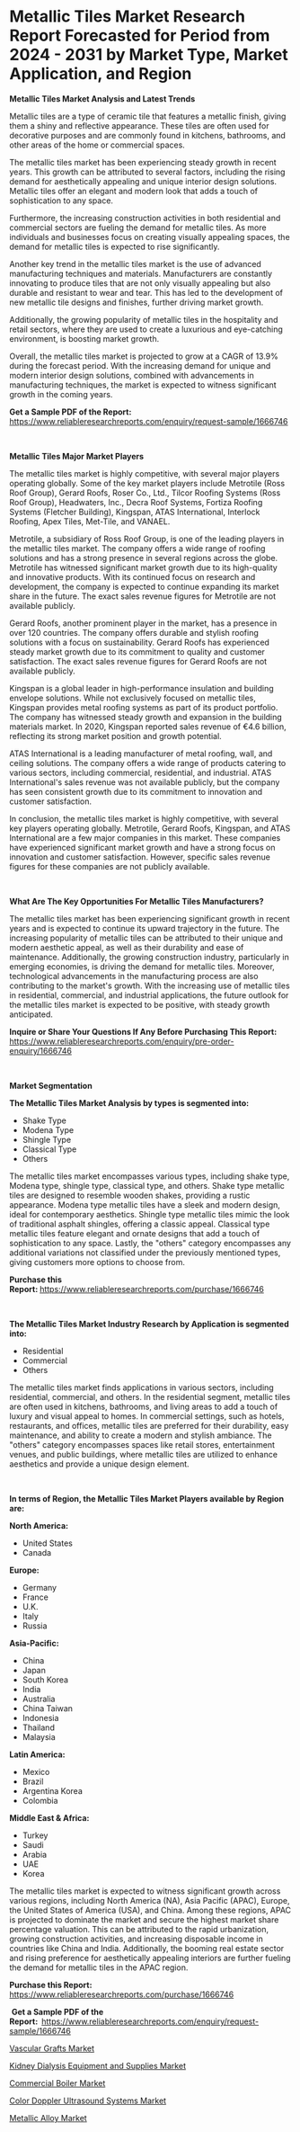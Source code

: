 <p><h1>Metallic Tiles Market Research Report Forecasted for Period from 2024 -  2031 by Market Type, Market Application, and Region</h1></p><p><strong>Metallic Tiles Market Analysis and Latest Trends</strong></p>
<p><p>Metallic tiles are a type of ceramic tile that features a metallic finish, giving them a shiny and reflective appearance. These tiles are often used for decorative purposes and are commonly found in kitchens, bathrooms, and other areas of the home or commercial spaces.</p><p>The metallic tiles market has been experiencing steady growth in recent years. This growth can be attributed to several factors, including the rising demand for aesthetically appealing and unique interior design solutions. Metallic tiles offer an elegant and modern look that adds a touch of sophistication to any space.</p><p>Furthermore, the increasing construction activities in both residential and commercial sectors are fueling the demand for metallic tiles. As more individuals and businesses focus on creating visually appealing spaces, the demand for metallic tiles is expected to rise significantly.</p><p>Another key trend in the metallic tiles market is the use of advanced manufacturing techniques and materials. Manufacturers are constantly innovating to produce tiles that are not only visually appealing but also durable and resistant to wear and tear. This has led to the development of new metallic tile designs and finishes, further driving market growth.</p><p>Additionally, the growing popularity of metallic tiles in the hospitality and retail sectors, where they are used to create a luxurious and eye-catching environment, is boosting market growth.</p><p>Overall, the metallic tiles market is projected to grow at a CAGR of 13.9% during the forecast period. With the increasing demand for unique and modern interior design solutions, combined with advancements in manufacturing techniques, the market is expected to witness significant growth in the coming years.</p></p>
<p><strong>Get a Sample PDF of the Report:&nbsp;</strong> <a href="https://www.reliableresearchreports.com/enquiry/request-sample/1666746">https://www.reliableresearchreports.com/enquiry/request-sample/1666746</a></p>
<p>&nbsp;</p>
<p><strong>Metallic Tiles Major Market Players</strong></p>
<p><p>The metallic tiles market is highly competitive, with several major players operating globally. Some of the key market players include Metrotile (Ross Roof Group), Gerard Roofs, Roser Co., Ltd., Tilcor Roofing Systems (Ross Roof Group), Headwaters, Inc., Decra Roof Systems, Fortiza Roofing Systems (Fletcher Building), Kingspan, ATAS International, Interlock Roofing, Apex Tiles, Met-Tile, and VANAEL.</p><p>Metrotile, a subsidiary of Ross Roof Group, is one of the leading players in the metallic tiles market. The company offers a wide range of roofing solutions and has a strong presence in several regions across the globe. Metrotile has witnessed significant market growth due to its high-quality and innovative products. With its continued focus on research and development, the company is expected to continue expanding its market share in the future. The exact sales revenue figures for Metrotile are not available publicly.</p><p>Gerard Roofs, another prominent player in the market, has a presence in over 120 countries. The company offers durable and stylish roofing solutions with a focus on sustainability. Gerard Roofs has experienced steady market growth due to its commitment to quality and customer satisfaction. The exact sales revenue figures for Gerard Roofs are not available publicly.</p><p>Kingspan is a global leader in high-performance insulation and building envelope solutions. While not exclusively focused on metallic tiles, Kingspan provides metal roofing systems as part of its product portfolio. The company has witnessed steady growth and expansion in the building materials market. In 2020, Kingspan reported sales revenue of €4.6 billion, reflecting its strong market position and growth potential.</p><p>ATAS International is a leading manufacturer of metal roofing, wall, and ceiling solutions. The company offers a wide range of products catering to various sectors, including commercial, residential, and industrial. ATAS International's sales revenue was not available publicly, but the company has seen consistent growth due to its commitment to innovation and customer satisfaction.</p><p>In conclusion, the metallic tiles market is highly competitive, with several key players operating globally. Metrotile, Gerard Roofs, Kingspan, and ATAS International are a few major companies in this market. These companies have experienced significant market growth and have a strong focus on innovation and customer satisfaction. However, specific sales revenue figures for these companies are not publicly available.</p></p>
<p>&nbsp;</p>
<p><strong>What Are The Key Opportunities For Metallic Tiles Manufacturers?</strong></p>
<p><p>The metallic tiles market has been experiencing significant growth in recent years and is expected to continue its upward trajectory in the future. The increasing popularity of metallic tiles can be attributed to their unique and modern aesthetic appeal, as well as their durability and ease of maintenance. Additionally, the growing construction industry, particularly in emerging economies, is driving the demand for metallic tiles. Moreover, technological advancements in the manufacturing process are also contributing to the market's growth. With the increasing use of metallic tiles in residential, commercial, and industrial applications, the future outlook for the metallic tiles market is expected to be positive, with steady growth anticipated.</p></p>
<p><strong>Inquire or Share Your Questions If Any Before Purchasing This Report:</strong> <a href="https://www.reliableresearchreports.com/enquiry/pre-order-enquiry/1666746">https://www.reliableresearchreports.com/enquiry/pre-order-enquiry/1666746</a></p>
<p>&nbsp;</p>
<p><strong>Market Segmentation</strong></p>
<p><strong>The Metallic Tiles Market Analysis by types is segmented into:</strong></p>
<p><ul><li>Shake Type</li><li>Modena Type</li><li>Shingle Type</li><li>Classical Type</li><li>Others</li></ul></p>
<p><p>The metallic tiles market encompasses various types, including shake type, Modena type, shingle type, classical type, and others. Shake type metallic tiles are designed to resemble wooden shakes, providing a rustic appearance. Modena type metallic tiles have a sleek and modern design, ideal for contemporary aesthetics. Shingle type metallic tiles mimic the look of traditional asphalt shingles, offering a classic appeal. Classical type metallic tiles feature elegant and ornate designs that add a touch of sophistication to any space. Lastly, the "others" category encompasses any additional variations not classified under the previously mentioned types, giving customers more options to choose from.</p></p>
<p><strong>Purchase this Report:&nbsp;</strong><a href="https://www.reliableresearchreports.com/purchase/1666746">https://www.reliableresearchreports.com/purchase/1666746</a></p>
<p>&nbsp;</p>
<p><strong>The Metallic Tiles Market Industry Research by Application is segmented into:</strong></p>
<p><ul><li>Residential</li><li>Commercial</li><li>Others</li></ul></p>
<p><p>The metallic tiles market finds applications in various sectors, including residential, commercial, and others. In the residential segment, metallic tiles are often used in kitchens, bathrooms, and living areas to add a touch of luxury and visual appeal to homes. In commercial settings, such as hotels, restaurants, and offices, metallic tiles are preferred for their durability, easy maintenance, and ability to create a modern and stylish ambiance. The "others" category encompasses spaces like retail stores, entertainment venues, and public buildings, where metallic tiles are utilized to enhance aesthetics and provide a unique design element.</p></p>
<p>&nbsp;</p>
<p><strong>In terms of Region, the Metallic Tiles Market Players available by Region are:</strong></p>
<p>
    <p> <strong> North America: </strong>
        <ul>
            <li>United States</li>
            <li>Canada</li>
        </ul>
        </p> 
    <p> <strong> Europe: </strong>
        <ul>
            <li>Germany</li>
            <li>France</li>
            <li>U.K.</li>
            <li>Italy</li>
            <li>Russia</li>
        </ul>
        </p> 
    <p> <strong> Asia-Pacific: </strong>
        <ul>
            <li>China</li>
            <li>Japan</li>
            <li>South Korea</li>
            <li>India</li>
            <li>Australia</li>
            <li>China Taiwan</li>
            <li>Indonesia</li>
            <li>Thailand</li>
            <li>Malaysia</li>
        </ul>
        </p> 
    <p> <strong> Latin America: </strong>
        <ul>
            <li>Mexico</li>
            <li>Brazil</li>
            <li>Argentina Korea</li>
            <li>Colombia</li>
        </ul>
        </p> 
    <p> <strong> Middle East & Africa: </strong>
        <ul>
            <li>Turkey</li>
            <li>Saudi</li>
            <li>Arabia</li>
            <li>UAE</li>
            <li>Korea</li>
        </ul>
    </p>
    </p>
<p><p>The metallic tiles market is expected to witness significant growth across various regions, including North America (NA), Asia Pacific (APAC), Europe, the United States of America (USA), and China. Among these regions, APAC is projected to dominate the market and secure the highest market share percentage valuation. This can be attributed to the rapid urbanization, growing construction activities, and increasing disposable income in countries like China and India. Additionally, the booming real estate sector and rising preference for aesthetically appealing interiors are further fueling the demand for metallic tiles in the APAC region.</p></p>
<p><strong>Purchase this Report: </strong><a href="https://www.reliableresearchreports.com/purchase/1666746">https://www.reliableresearchreports.com/purchase/1666746</a></p>
<p>&nbsp;<strong>Get a Sample PDF of the Report:&nbsp;&nbsp;</strong><a href="https://www.reliableresearchreports.com/enquiry/request-sample/1666746">https://www.reliableresearchreports.com/enquiry/request-sample/1666746</a></p>
<p><strong></strong></p>
<p><p><a href="https://www.linkedin.com/pulse/vascular-grafts-market-comprehensive-report-its-share-amp-r4mre?trackingId=l9ECzzb3S3SEXJ40A2pxYA%3D%3D">Vascular Grafts Market</a></p><p><a href="https://www.linkedin.com/pulse/kidney-dialysis-equipment-supplies-market-offers-provide-puzue?trackingId=X2vsLfOnQ2e1ot1VpXrnbg%3D%3D">Kidney Dialysis Equipment and Supplies Market</a></p><p><a href="https://www.linkedin.com/pulse/commercial-boiler-market-size-growing-forecasted-period-cgmue?trackingId=8U5sypz1SF%2BtE5rYL3OX%2Bg%3D%3D">Commercial Boiler Market</a></p><p><a href="https://medium.com/p/df4fea5cce56/edit">Color Doppler Ultrasound Systems Market</a></p><p><a href="https://medium.com/@anndavis1924/metallic-alloy-market-trends-forecast-and-competitive-analysis-to-2030-f18de77b0b42">Metallic Alloy Market</a></p></p>